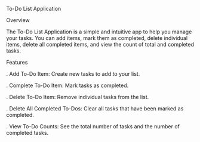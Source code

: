 To-Do List Application

Overview

The To-Do List Application is a simple and intuitive app to help you manage your tasks. You can add items, mark them as completed, delete individual items, delete all completed items, and view the count of total and completed tasks.


Features

. Add To-Do Item: Create new tasks to add to your list.

. Complete To-Do Item: Mark tasks as completed.

. Delete To-Do Item: Remove individual tasks from the list.

. Delete All Completed To-Dos: Clear all tasks that have been marked as completed.

. View To-Do Counts: See the total number of tasks and the number of completed tasks.
